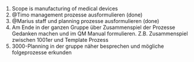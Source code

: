 1. Scope is manufacturing of medical devices
2. @Timo management prozesse ausformulieren (done)
3. @Marius staff und planning prozesse ausformulieren (done)
4. Am Ende in der ganzen Gruppe über Zusammenspiel der Prozesse Gedanken machen und im QM Manual formulieren. Z.B. Zusammenspiel zwischen 1001er und Template Prozess
5. 3000-Planning in der gruppe näher besprechen und mögliche folgeprozesse erkunden